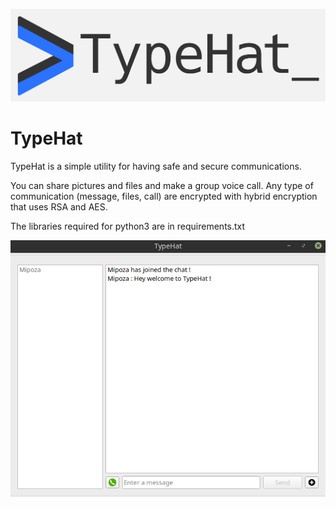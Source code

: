 ![Screenshot](images/typehat_logo.png)

# TypeHat

TypeHat is a simple utility for having safe and secure communications.

You can share pictures and files and make a group voice call. Any type of communication (message, files, call)
are encrypted with hybrid encryption that uses RSA and AES.

The libraries required for python3 are in requirements.txt

![Screenshot](images/banner.png)
